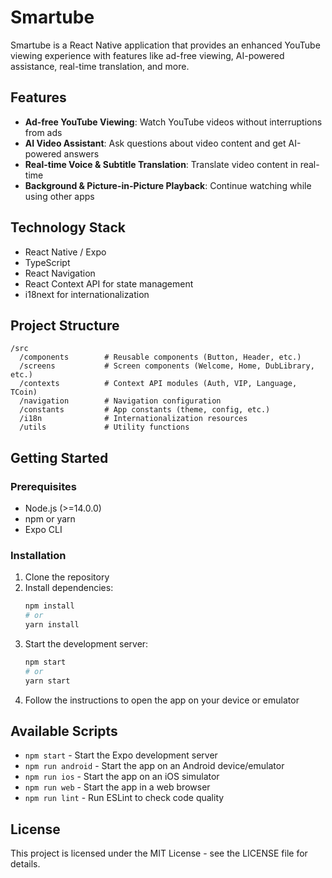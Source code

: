 # Smartube

Smartube is a React Native application that provides an enhanced YouTube viewing experience with features like ad-free viewing, AI-powered assistance, real-time translation, and more.

## Features

- **Ad-free YouTube Viewing**: Watch YouTube videos without interruptions from ads
- **AI Video Assistant**: Ask questions about video content and get AI-powered answers
- **Real-time Voice & Subtitle Translation**: Translate video content in real-time
- **Background & Picture-in-Picture Playback**: Continue watching while using other apps

## Technology Stack

- React Native / Expo
- TypeScript
- React Navigation
- React Context API for state management
- i18next for internationalization

## Project Structure

```
/src
  /components        # Reusable components (Button, Header, etc.)
  /screens           # Screen components (Welcome, Home, DubLibrary, etc.)
  /contexts          # Context API modules (Auth, VIP, Language, TCoin)
  /navigation        # Navigation configuration
  /constants         # App constants (theme, config, etc.)
  /i18n              # Internationalization resources
  /utils             # Utility functions
```

## Getting Started

### Prerequisites

- Node.js (>=14.0.0)
- npm or yarn
- Expo CLI

### Installation

1. Clone the repository
2. Install dependencies:
   ```bash
   npm install
   # or
   yarn install
   ```
3. Start the development server:
   ```bash
   npm start
   # or
   yarn start
   ```
4. Follow the instructions to open the app on your device or emulator

## Available Scripts

- `npm start` - Start the Expo development server
- `npm run android` - Start the app on an Android device/emulator
- `npm run ios` - Start the app on an iOS simulator
- `npm run web` - Start the app in a web browser
- `npm run lint` - Run ESLint to check code quality

## License

This project is licensed under the MIT License - see the LICENSE file for details. 